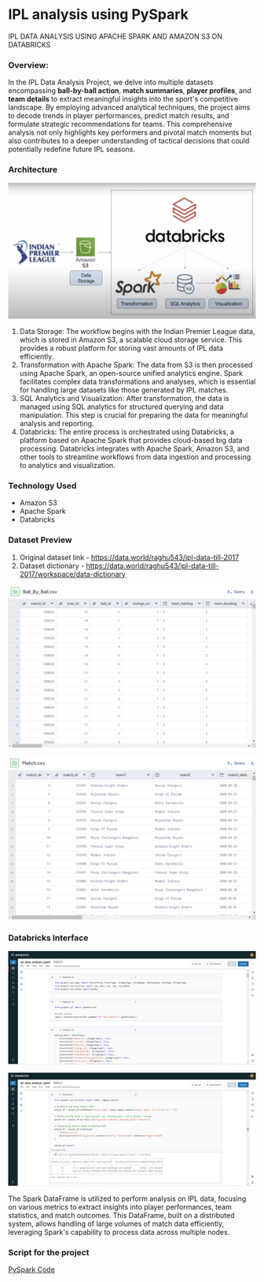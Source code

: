 # IPL analysis using PySpark
IPL DATA ANALYSIS USING APACHE SPARK AND AMAZON S3 ON DATABRICKS

### Overview:
In the IPL Data Analysis Project, we delve into multiple datasets encompassing **ball-by-ball action**, **match summaries**, **player profiles**, and **team details** to extract meaningful insights into the sport's competitive landscape.
By employing advanced analytical techniques, the project aims to decode trends in player performances, predict match results, and formulate strategic recommendations for teams.
This comprehensive analysis not only highlights key performers and pivotal match moments but also contributes to a deeper understanding of tactical decisions that could potentially redefine future IPL seasons.

### Architecture
![Project Architecture](Architecture.png)

1. Data Storage: The workflow begins with the Indian Premier League data, which is stored in Amazon S3, a scalable cloud storage service. This provides a robust platform for storing vast amounts of IPL data efficiently.
2. Transformation with Apache Spark: The data from S3 is then processed using Apache Spark, an open-source unified analytics engine. Spark facilitates complex data transformations and analyses, which is essential for handling large datasets like those generated by IPL matches.
3. SQL Analytics and Visualization: After transformation, the data is managed using SQL analytics for structured querying and data manipulation. This step is crucial for preparing the data for meaningful analysis and reporting.
4. Databricks: The entire process is orchestrated using Databricks, a platform based on Apache Spark that provides cloud-based big data processing. Databricks integrates with Apache Spark, Amazon S3, and other tools to streamline workflows from data ingestion and processing to analytics and visualization.

### Technology Used
* Amazon S3
* Apache Spark
* Databricks

### Dataset Preview
1. Original dataset link - https://data.world/raghu543/ipl-data-till-2017
2. Dataset dictionary - https://data.world/raghu543/ipl-data-till-2017/workspace/data-dictionary

![Ball_By_Ball](BallByBallDataset.PNG)

![Match](MatchDataset.PNG)

### Databricks Interface
![Databricks](databricks.PNG)

![DatabricksPySpark](databricksPyspark.PNG)

The Spark DataFrame is utilized to perform analysis on IPL data, focusing on various metrics to extract insights into player performances, team statistics, and match outcomes. This DataFrame, built on a distributed system, allows handling of large volumes of match data efficiently, leveraging Spark's capability to process data across multiple nodes.

### Script for the project
[PySpark Code](ipl_data_analysis_spark.ipynb)
